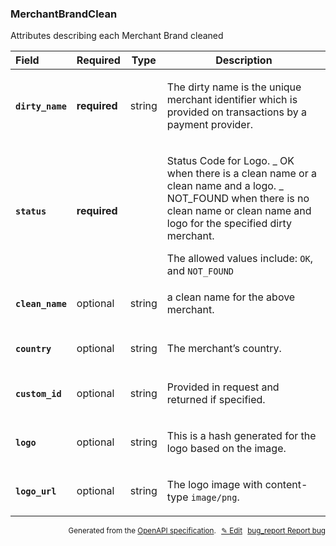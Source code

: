 <!--- This is a generated file, do not edit! -->
<!--- [START woosmap_http_schema_merchantbrandclean] -->
<h3 class="schema-object" id="MerchantBrandClean">MerchantBrandClean</h3>

Attributes describing each Merchant Brand cleaned

| Field                                                                                                           | Required     | Type   | Description                                                                                                                                                                                                                                                                                                              |
| :-------------------------------------------------------------------------------------------------------------- | ------------ | ------ | ------------------------------------------------------------------------------------------------------------------------------------------------------------------------------------------------------------------------------------------------------------------------------------------------------------------------ |
| <h4 id="MerchantBrandClean-dirty_name" class="add-link schema-object-property-key"><code>dirty_name</code></h4> | **required** | string | <div class="nonref-property-description"><p>The dirty name is the unique merchant identifier which is provided on transactions by a payment provider.</p></div>                                                                                                                                                          |
| <h4 id="MerchantBrandClean-status" class="add-link schema-object-property-key"><code>status</code></h4>         | **required** |        | <div class="nonref-property-description"><p>Status Code for Logo. _ OK when there is a clean name or a clean name and a logo. _ NOT_FOUND when there is no clean name or clean name and logo for the specified dirty merchant.</p><div class="notranslate">The allowed values include: `OK`, and `NOT_FOUND`</div></div> |
| <h4 id="MerchantBrandClean-clean_name" class="add-link schema-object-property-key"><code>clean_name</code></h4> | optional     | string | <div class="nonref-property-description"><p>a clean name for the above merchant.</p></div>                                                                                                                                                                                                                               |
| <h4 id="MerchantBrandClean-country" class="add-link schema-object-property-key"><code>country</code></h4>       | optional     | string | <div class="nonref-property-description"><p>The merchant’s country.</p></div>                                                                                                                                                                                                                                            |
| <h4 id="MerchantBrandClean-custom_id" class="add-link schema-object-property-key"><code>custom_id</code></h4>   | optional     | string | <div class="nonref-property-description"><p>Provided in request and returned if specified.</p></div>                                                                                                                                                                                                                     |
| <h4 id="MerchantBrandClean-logo" class="add-link schema-object-property-key"><code>logo</code></h4>             | optional     | string | <div class="nonref-property-description"><p>This is a hash generated for the logo based on the image.</p></div>                                                                                                                                                                                                          |
| <h4 id="MerchantBrandClean-logo_url" class="add-link schema-object-property-key"><code>logo_url</code></h4>     | optional     | string | <div class="nonref-property-description"><p>The logo image with content-type <code>image/png</code>.</p></div>                                                                                                                                                                                                           |

<p style="text-align: right; font-size: smaller;">Generated from the <a data-label="openapi-github" href="https://github.com/woosmap/openapi-specification" title="Woosmap OpenAPI Specification" class="external">OpenAPI specification</a>.
<a data-label="openapi-github-woosmap-http-schema-merchantbrandclean" data-action="edit" style="margin-left: 5px;" href="https://github.com/woosmap/openapi-specification/blob/main/specification/schemas/MerchantBrandClean.yml" title="Edit on GitHub">✎ Edit</a>
<a data-label="openapi-github-woosmap-http-schema-merchantbrandclean" data-action="bug" style="margin-left: 5px;" href="https://github.com/woosmap/openapi-specification/issues/new?assignees=&labels=type%3A+bug%2C+triage+me&template=bug_report.md&title=[schemas] Bug - MerchantBrandClean" title="File bug for schemas on GitHub"><span class="material-icons">bug_report</span> Report bug</a>
</p>

<!--- [END woosmap_http_schema_merchantbrandclean] -->
